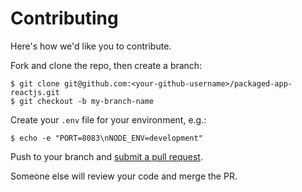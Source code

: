 # Contributing

Here's how we'd like you to contribute.

Fork and clone the repo, then create a branch:

    $ git clone git@github.com:<your-github-username>/packaged-app-reactjs.git
    $ git checkout -b my-branch-name

Create your `.env` file for your environment, e.g.:

    $ echo -e "PORT=8083\nNODE_ENV=development"

Push to your branch and [submit a pull request][pr].

Someone else will review your code and merge the PR.


[pr]: https://github.com/LearnersGuild/packaged-app-reactjs/compare/
